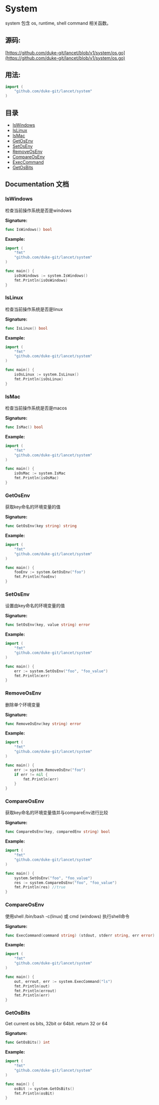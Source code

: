 # System

system 包含 os, runtime, shell command 相关函数。

<div STYLE="page-break-after: always;"></div>

## 源码:

[https://github.com/duke-git/lancet/blob/v1/system/os.go](https://github.com/duke-git/lancet/blob/v1/system/os.go)

<div STYLE="page-break-after: always;"></div>

## 用法:

```go
import (
    "github.com/duke-git/lancet/system"
)
```

<div STYLE="page-break-after: always;"></div>

## 目录

-   [IsWindows](#IsWindows)
-   [IsLinux](#IsLinux)
-   [IsMac](#IsMac)
-   [GetOsEnv](#GetOsEnv)
-   [SetOsEnv](#SetOsEnv)
-   [RemoveOsEnv](#RemoveOsEnv)
-   [CompareOsEnv](#CompareOsEnv)
-   [ExecCommand](#ExecCommand)
-   [GetOsBits](#GetOsBits)

<div STYLE="page-break-after: always;"></div>

## Documentation 文档

### <span id="IsWindows">IsWindows</span>

<p>检查当前操作系统是否是windows</p>

<b>Signature:</b>

```go
func IsWindows() bool
```

<b>Example:</b>

```go
import (
    "fmt"
    "github.com/duke-git/lancet/system"
)

func main() {
    isOsWindows := system.IsWindows()
    fmt.Println(isOsWindows)
}
```

### <span id="IsLinux">IsLinux</span>

<p>检查当前操作系统是否是linux</p>

<b>Signature:</b>

```go
func IsLinux() bool
```

<b>Example:</b>

```go
import (
    "fmt"
    "github.com/duke-git/lancet/system"
)

func main() {
    isOsLinux := system.IsLinux()
    fmt.Println(isOsLinux)
}
```

### <span id="IsMac">IsMac</span>

<p>检查当前操作系统是否是macos</p>

<b>Signature:</b>

```go
func IsMac() bool
```

<b>Example:</b>

```go
import (
    "fmt"
    "github.com/duke-git/lancet/system"
)

func main() {
    isOsMac := system.IsMac
    fmt.Println(isOsMac)
}
```

### <span id="GetOsEnv">GetOsEnv</span>

<p>获取key命名的环境变量的值</p>

<b>Signature:</b>

```go
func GetOsEnv(key string) string
```

<b>Example:</b>

```go
import (
    "fmt"
    "github.com/duke-git/lancet/system"
)

func main() {
    fooEnv := system.GetOsEnv("foo")
    fmt.Println(fooEnv)
}
```

### <span id="SetOsEnv">SetOsEnv</span>

<p>设置由key命名的环境变量的值</p>

<b>Signature:</b>

```go
func SetOsEnv(key, value string) error
```

<b>Example:</b>

```go
import (
    "fmt"
    "github.com/duke-git/lancet/system"
)

func main() {
    err := system.SetOsEnv("foo", "foo_value")
    fmt.Println(err)
}
```

### <span id="RemoveOsEnv">RemoveOsEnv</span>

<p>删除单个环境变量</p>

<b>Signature:</b>

```go
func RemoveOsEnv(key string) error
```

<b>Example:</b>

```go
import (
    "fmt"
    "github.com/duke-git/lancet/system"
)

func main() {
    err := system.RemoveOsEnv("foo")
    if err != nil {
        fmt.Println(err)
    }
}
```

### <span id="CompareOsEnv">CompareOsEnv</span>

<p>获取key命名的环境变量值并与compareEnv进行比较</p>

<b>Signature:</b>

```go
func CompareOsEnv(key, comparedEnv string) bool
```

<b>Example:</b>

```go
import (
    "fmt"
    "github.com/duke-git/lancet/system"
)

func main() {
    system.SetOsEnv("foo", "foo_value")
    res := system.CompareOsEnv("foo", "foo_value")
    fmt.Println(res) //true
}
```

### <span id="ExecCommand">CompareOsEnv</span>

<p>使用shell /bin/bash -c(linux) 或 cmd (windows) 执行shell命令</p>

<b>Signature:</b>

```go
func ExecCommand(command string) (stdout, stderr string, err error)
```

<b>Example:</b>

```go
import (
    "fmt"
    "github.com/duke-git/lancet/system"
)

func main() {
    out, errout, err := system.ExecCommand("ls")
    fmt.Println(out)
    fmt.Println(errout)
    fmt.Println(err)
}
```

### <span id="GetOsBits">GetOsBits</span>

<p>Get current os bits, 32bit or 64bit. return 32 or 64</p>

<b>Signature:</b>

```go
func GetOsBits() int
```

<b>Example:</b>

```go
import (
    "fmt"
    "github.com/duke-git/lancet/system"
)

func main() {
    osBit := system.GetOsBits()
    fmt.Println(osBit)
}
```
